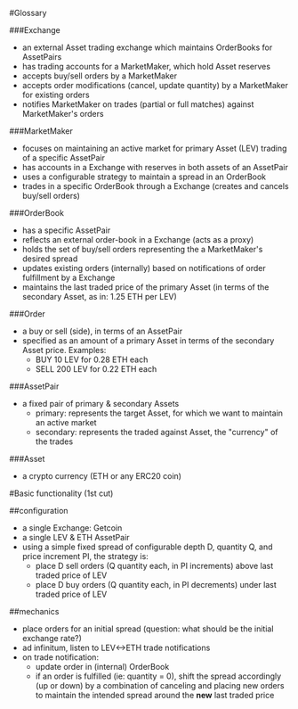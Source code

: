 #Glossary

###Exchange
- an external Asset trading exchange which maintains OrderBooks for AssetPairs
- has trading accounts for a MarketMaker, which hold Asset reserves
- accepts buy/sell orders by a MarketMaker
- accepts order modifications (cancel, update quantity) by a MarketMaker for existing orders 
- notifies MarketMaker on trades (partial or full matches) against MarketMaker's orders

###MarketMaker
- focuses on maintaining an active market for primary Asset (LEV) trading of a specific AssetPair
- has accounts in a Exchange with reserves in both assets of an AssetPair 
- uses a configurable strategy to maintain a spread in an OrderBook
- trades in a specific OrderBook through a Exchange (creates and cancels buy/sell orders)

###OrderBook
- has a specific AssetPair
- reflects an external order-book in a Exchange (acts as a proxy)
- holds the set of buy/sell orders representing the a MarketMaker's desired spread
- updates existing orders (internally) based on notifications of order fulfillment by a Exchange
- maintains the last traded price of the primary Asset (in terms of the secondary Asset, as in: 1.25 ETH per LEV)

###Order
- a buy or sell (side), in terms of an AssetPair
- specified as an amount of a primary Asset in terms of the secondary Asset price. Examples:
  - BUY 10 LEV for 0.28 ETH each
  - SELL 200 LEV for 0.22 ETH each

###AssetPair
- a fixed pair of primary & secondary Assets
  - primary: represents the target Asset, for which we want to maintain an active market
  - secondary: represents the traded against Asset, the "currency" of the trades

###Asset
- a crypto currency (ETH or any ERC20 coin)



#Basic functionality (1st cut)

##configuration
* a single Exchange: Getcoin
* a single LEV & ETH AssetPair
* using a simple fixed spread of configurable depth D, quantity Q, and price increment PI, the strategy is:
  * place D sell orders (Q quantity each, in PI increments) above last traded price of LEV
  * place D buy orders (Q quantity each, in PI decrements) under last traded price of LEV
  
##mechanics
* place orders for an initial spread (question: what should be the initial exchange rate?)
* ad infinitum, listen to LEV<->ETH trade notifications
* on trade notification:
  * update order in (internal) OrderBook
  * if an order is fulfilled (ie: quantity = 0), shift the spread accordingly (up or down) 
  by a combination of canceling and placing new orders to maintain the intended spread around the **new** last traded price
